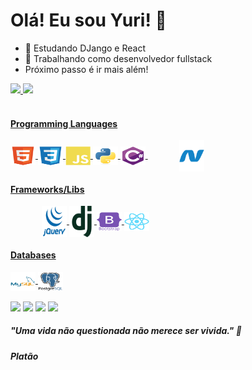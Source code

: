 # Olá! Eu sou Yuri! :wave:
- 📖 Estudando DJango e React
- 🔨 Trabalhando como desenvolvedor fullstack
- Próximo passo é ir mais além! 

 <div>
  <a href="https://github.com/bearlim">
  <img height="180em" src="https://github-readme-stats.vercel.app/api?username=bearlim&show_icons=true&theme=radical&include_all_commits=true&count_private=true"/>
  <img height="180em" src="https://github-readme-stats.vercel.app/api/top-langs/?username=bearlim&layout=compact&theme=radical">
</div>
<div style="display: inline_block"><br>
 <h4>Programming Languages</h4>
  <img align="center" alt="HTML" title="HTML" height="30" width="40" src="https://raw.githubusercontent.com/devicons/devicon/master/icons/html5/html5-original.svg">
  <img align="center" alt="CSS" title="CSS" height="30" width="40" src="https://raw.githubusercontent.com/devicons/devicon/master/icons/css3/css3-original.svg">
  <img align="center" alt="Js" title="Javascript" height="30" width="40" src="https://raw.githubusercontent.com/devicons/devicon/master/icons/javascript/javascript-plain.svg">
  <img align="center" alt="Python" title="Python" height="30" width="40" src="https://raw.githubusercontent.com/devicons/devicon/master/icons/python/python-original.svg">
  <img align="center" alt="CSharp" title="CSharp" height="30" width="40" src="https://raw.githubusercontent.com/devicons/devicon/master/icons/csharp/csharp-original.svg">
  <img align="center" alt="Asp.net" title="ASP.Net" style="margin-left: 50px !important" height="50" width="40" src="https://raw.githubusercontent.com/devicons/devicon/master/icons/dot-net/dot-net-plain.svg"> 

 <h4>Frameworks/Libs</h4>
 
  <img align="center" alt="jQuery" title="jQuery" style="margin-left: 50px !important" height="50" width="40" src="https://raw.githubusercontent.com/devicons/devicon/master/icons/jquery/jquery-plain-wordmark.svg">
  <img align="center" alt="Django" title="Django" height="50" width="40" src="https://raw.githubusercontent.com/devicons/devicon/master/icons/django/django-plain.svg">
  <img align="center" alt="Bootstrap" title="Bootstrap" height="30" width="40" src="https://raw.githubusercontent.com/devicons/devicon/master/icons/bootstrap/bootstrap-plain-wordmark.svg">
  <img align="center" alt="React" title="React" height="30" width="40" src="https://raw.githubusercontent.com/devicons/devicon/master/icons/react/react-original.svg">
 
  <h4>Databases</h4>
 
  <img align="center" alt="MySql" title="MySql" height="30" width="40" src="https://raw.githubusercontent.com/devicons/devicon/master/icons/mysql/mysql-original-wordmark.svg">
  <img align="center" alt="MySql" title="PostgreSQL" height="30" width="40" src="https://raw.githubusercontent.com/devicons/devicon/master/icons/postgresql/postgresql-original-wordmark.svg">
</div>
<br> 
<div> 
  <a href="https://www.youtube.com/c/SwapHacking" target="_blank"><img src="https://img.shields.io/badge/YouTube-FF0000?style=for-the-badge&logo=youtube&logoColor=white" target="_blank"></a>
 <a href="https://www.linkedin.com/in/yuri-pereira-74010b204/" target="_blank"><img src="https://img.shields.io/badge/-LinkedIn-%230077B5?style=for-the-badge&logo=linkedin&logoColor=white" target="_blank"></a> 
  <a href="https://www.instagram.com/bearlim_/" target="_blank"><img src="https://img.shields.io/badge/-Instagram-%23E4405F?style=for-the-badge&logo=instagram&logoColor=white" target="_blank"></a>
  <a href = "mailto:yplucena@gmail.com"><img src="https://img.shields.io/badge/-Gmail-%23333?style=for-the-badge&logo=gmail&logoColor=white" target="_blank"></a>
   
</div>
 
 
 
##### "Uma vida não questionada não merece ser vivida." :milky_way:
##### Platão

